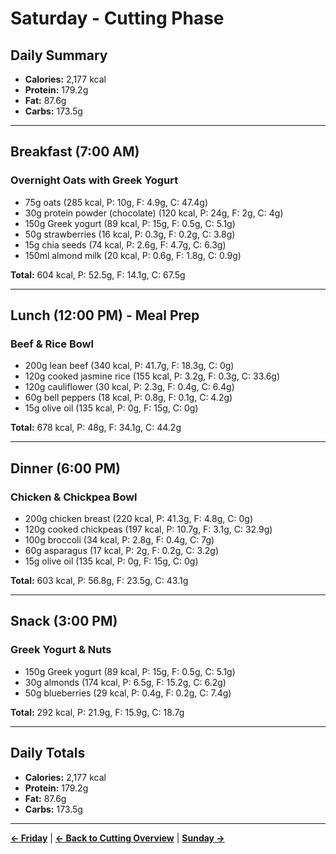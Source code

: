# Saturday - Cutting Phase

## Daily Summary
- **Calories:** 2,177 kcal
- **Protein:** 179.2g
- **Fat:** 87.6g
- **Carbs:** 173.5g

---

## Breakfast (7:00 AM)
### Overnight Oats with Greek Yogurt
- 75g oats (285 kcal, P: 10g, F: 4.9g, C: 47.4g)
- 30g protein powder (chocolate) (120 kcal, P: 24g, F: 2g, C: 4g)
- 150g Greek yogurt (89 kcal, P: 15g, F: 0.5g, C: 5.1g)
- 50g strawberries (16 kcal, P: 0.3g, F: 0.2g, C: 3.8g)
- 15g chia seeds (74 kcal, P: 2.6g, F: 4.7g, C: 6.3g)
- 150ml almond milk (20 kcal, P: 0.6g, F: 1.8g, C: 0.9g)

**Total:** 604 kcal, P: 52.5g, F: 14.1g, C: 67.5g

---

## Lunch (12:00 PM) - Meal Prep
### Beef & Rice Bowl
- 200g lean beef (340 kcal, P: 41.7g, F: 18.3g, C: 0g)
- 120g cooked jasmine rice (155 kcal, P: 3.2g, F: 0.3g, C: 33.6g)
- 120g cauliflower (30 kcal, P: 2.3g, F: 0.4g, C: 6.4g)
- 60g bell peppers (18 kcal, P: 0.8g, F: 0.1g, C: 4.2g)
- 15g olive oil (135 kcal, P: 0g, F: 15g, C: 0g)

**Total:** 678 kcal, P: 48g, F: 34.1g, C: 44.2g

---

## Dinner (6:00 PM)
### Chicken & Chickpea Bowl
- 200g chicken breast (220 kcal, P: 41.3g, F: 4.8g, C: 0g)
- 120g cooked chickpeas (197 kcal, P: 10.7g, F: 3.1g, C: 32.9g)
- 100g broccoli (34 kcal, P: 2.8g, F: 0.4g, C: 7g)
- 60g asparagus (17 kcal, P: 2g, F: 0.2g, C: 3.2g)
- 15g olive oil (135 kcal, P: 0g, F: 15g, C: 0g)

**Total:** 603 kcal, P: 56.8g, F: 23.5g, C: 43.1g

---

## Snack (3:00 PM)
### Greek Yogurt & Nuts
- 150g Greek yogurt (89 kcal, P: 15g, F: 0.5g, C: 5.1g)
- 30g almonds (174 kcal, P: 6.5g, F: 15.2g, C: 6.2g)
- 50g blueberries (29 kcal, P: 0.4g, F: 0.2g, C: 7.4g)

**Total:** 292 kcal, P: 21.9g, F: 15.9g, C: 18.7g

---

## Daily Totals
- **Calories:** 2,177 kcal
- **Protein:** 179.2g
- **Fat:** 87.6g
- **Carbs:** 173.5g

---

**[← Friday](/cutting/friday)** | **[← Back to Cutting Overview](/cutting)** | **[Sunday →](/cutting/sunday)** 